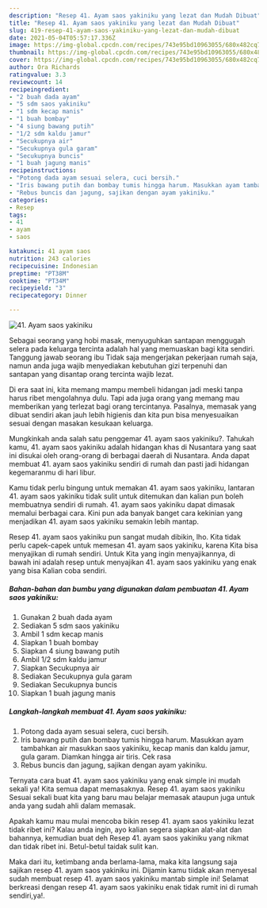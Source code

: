 ```yaml
---
description: "Resep 41. Ayam saos yakiniku yang lezat dan Mudah Dibuat"
title: "Resep 41. Ayam saos yakiniku yang lezat dan Mudah Dibuat"
slug: 419-resep-41-ayam-saos-yakiniku-yang-lezat-dan-mudah-dibuat
date: 2021-05-04T05:57:17.336Z
image: https://img-global.cpcdn.com/recipes/743e95bd10963055/680x482cq70/41-ayam-saos-yakiniku-foto-resep-utama.jpg
thumbnail: https://img-global.cpcdn.com/recipes/743e95bd10963055/680x482cq70/41-ayam-saos-yakiniku-foto-resep-utama.jpg
cover: https://img-global.cpcdn.com/recipes/743e95bd10963055/680x482cq70/41-ayam-saos-yakiniku-foto-resep-utama.jpg
author: Ora Richards
ratingvalue: 3.3
reviewcount: 14
recipeingredient:
- "2 buah dada ayam"
- "5 sdm saos yakiniku"
- "1 sdm kecap manis"
- "1 buah bombay"
- "4 siung bawang putih"
- "1/2 sdm kaldu jamur"
- "Secukupnya air"
- "Secukupnya gula garam"
- "Secukupnya buncis"
- "1 buah jagung manis"
recipeinstructions:
- "Potong dada ayam sesuai selera, cuci bersih."
- "Iris bawang putih dan bombay tumis hingga harum. Masukkan ayam tambahkan air masukkan saos yakiniku, kecap manis dan kaldu jamur, gula garam. Diamkan hingga air tiris. Cek rasa"
- "Rebus buncis dan jagung, sajikan dengan ayam yakiniku."
categories:
- Resep
tags:
- 41
- ayam
- saos

katakunci: 41 ayam saos 
nutrition: 243 calories
recipecuisine: Indonesian
preptime: "PT38M"
cooktime: "PT34M"
recipeyield: "3"
recipecategory: Dinner

---
```



![41. Ayam saos yakiniku](https://img-global.cpcdn.com/recipes/743e95bd10963055/680x482cq70/41-ayam-saos-yakiniku-foto-resep-utama.jpg)

Sebagai seorang yang hobi masak, menyuguhkan santapan menggugah selera pada keluarga tercinta adalah hal yang memuaskan bagi kita sendiri. Tanggung jawab seorang ibu Tidak saja mengerjakan pekerjaan rumah saja, namun anda juga wajib menyediakan kebutuhan gizi terpenuhi dan santapan yang disantap orang tercinta wajib lezat.

Di era  saat ini, kita memang mampu membeli hidangan jadi meski tanpa harus ribet mengolahnya dulu. Tapi ada juga orang yang memang mau memberikan yang terlezat bagi orang tercintanya. Pasalnya, memasak yang dibuat sendiri akan jauh lebih higienis dan kita pun bisa menyesuaikan sesuai dengan masakan kesukaan keluarga. 



Mungkinkah anda salah satu penggemar 41. ayam saos yakiniku?. Tahukah kamu, 41. ayam saos yakiniku adalah hidangan khas di Nusantara yang saat ini disukai oleh orang-orang di berbagai daerah di Nusantara. Anda dapat membuat 41. ayam saos yakiniku sendiri di rumah dan pasti jadi hidangan kegemaranmu di hari libur.

Kamu tidak perlu bingung untuk memakan 41. ayam saos yakiniku, lantaran 41. ayam saos yakiniku tidak sulit untuk ditemukan dan kalian pun boleh membuatnya sendiri di rumah. 41. ayam saos yakiniku dapat dimasak memalui berbagai cara. Kini pun ada banyak banget cara kekinian yang menjadikan 41. ayam saos yakiniku semakin lebih mantap.

Resep 41. ayam saos yakiniku pun sangat mudah dibikin, lho. Kita tidak perlu capek-capek untuk memesan 41. ayam saos yakiniku, karena Kita bisa menyajikan di rumah sendiri. Untuk Kita yang ingin menyajikannya, di bawah ini adalah resep untuk menyajikan 41. ayam saos yakiniku yang enak yang bisa Kalian coba sendiri.

<!--inarticleads1-->

##### Bahan-bahan dan bumbu yang digunakan dalam pembuatan 41. Ayam saos yakiniku:

1. Gunakan 2 buah dada ayam
1. Sediakan 5 sdm saos yakiniku
1. Ambil 1 sdm kecap manis
1. Siapkan 1 buah bombay
1. Siapkan 4 siung bawang putih
1. Ambil 1/2 sdm kaldu jamur
1. Siapkan Secukupnya air
1. Sediakan Secukupnya gula garam
1. Sediakan Secukupnya buncis
1. Siapkan 1 buah jagung manis




<!--inarticleads2-->

##### Langkah-langkah membuat 41. Ayam saos yakiniku:

1. Potong dada ayam sesuai selera, cuci bersih.
1. Iris bawang putih dan bombay tumis hingga harum. Masukkan ayam tambahkan air masukkan saos yakiniku, kecap manis dan kaldu jamur, gula garam. Diamkan hingga air tiris. Cek rasa
1. Rebus buncis dan jagung, sajikan dengan ayam yakiniku.




Ternyata cara buat 41. ayam saos yakiniku yang enak simple ini mudah sekali ya! Kita semua dapat memasaknya. Resep 41. ayam saos yakiniku Sesuai sekali buat kita yang baru mau belajar memasak ataupun juga untuk anda yang sudah ahli dalam memasak.

Apakah kamu mau mulai mencoba bikin resep 41. ayam saos yakiniku lezat tidak ribet ini? Kalau anda ingin, ayo kalian segera siapkan alat-alat dan bahannya, kemudian buat deh Resep 41. ayam saos yakiniku yang nikmat dan tidak ribet ini. Betul-betul taidak sulit kan. 

Maka dari itu, ketimbang anda berlama-lama, maka kita langsung saja sajikan resep 41. ayam saos yakiniku ini. Dijamin kamu tiidak akan menyesal sudah membuat resep 41. ayam saos yakiniku mantab simple ini! Selamat berkreasi dengan resep 41. ayam saos yakiniku enak tidak rumit ini di rumah sendiri,ya!.

